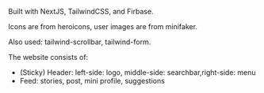 Built with NextJS, TailwindCSS, and Firbase.

Icons are from heroicons, user images are from minifaker.

Also used: tailwind-scrollbar, tailwind-form.

The website consists of:

- (Sticky) Header: left-side: logo, middle-side: searchbar,right-side: menu
- Feed: stories, post, mini profile, suggestions
